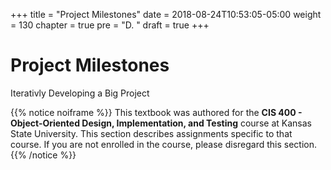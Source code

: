 +++
title = "Project Milestones"
date = 2018-08-24T10:53:05-05:00
weight = 130
chapter = true
pre = "D. "
draft = true
+++

# Project Milestones

Iterativly Developing a Big Project


{{% notice noiframe %}}
This textbook was authored for the **CIS 400 - Object-Oriented Design, Implementation, and Testing** course at Kansas State University.  This section describes assignments specific to that course.  If you are not enrolled in the course, please disregard this section.
{{% /notice %}}